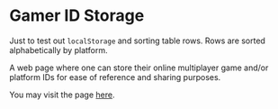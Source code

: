 # Gamer ID Storage
Just to test out `localStorage` and sorting table rows. Rows are sorted alphabetically by platform.

A web page where one can store their online multiplayer game and/or platform IDs for ease of reference and sharing purposes.

You may visit the page [here](https://monkonius.github.io/gamer-id-storage/).